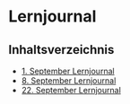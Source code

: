 # Lernjournal

## Inhaltsverzeichnis

- [1. September Lernjournal](./01_09_2025/01_09_2025.md)
- [8. September Lernjournal](./08_09_2025/08_09_2025.md)
- [22. September Lernjournal](./22_09_2025/22_09_2025.md)